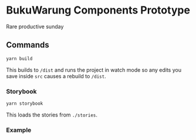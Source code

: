 # BukuWarung Components Prototype
Rare productive sunday

## Commands

```bash
yarn build
```

This builds to `/dist` and runs the project in watch mode so any edits you save inside `src` causes a rebuild to `/dist`.

### Storybook


```bash
yarn storybook
```

This loads the stories from `./stories`.

### Example
